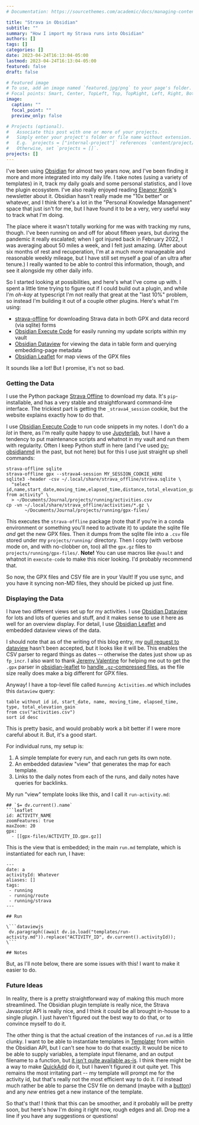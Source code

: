 ```yaml
---
# Documentation: https://sourcethemes.com/academic/docs/managing-content/

title: "Strava in Obsidian"
subtitle: ""
summary: "How I import my Strava runs into Obsidian"
authors: []
tags: []
categories: []
date: 2023-04-24T16:13:04-05:00
lastmod: 2023-04-24T16:13:04-05:00
featured: false
draft: false

# Featured image
# To use, add an image named `featured.jpg/png` to your page's folder.
# Focal points: Smart, Center, TopLeft, Top, TopRight, Left, Right, BottomLeft, Bottom, BottomRight.
image:
  caption: ""
  focal_point: ""
  preview_only: false

# Projects (optional).
#   Associate this post with one or more of your projects.
#   Simply enter your project's folder or file name without extension.
#   E.g. `projects = ["internal-project"]` references `content/project/deep-learning/index.md`.
#   Otherwise, set `projects = []`.
projects: []
---
```


I've been using [Obsidian](https://obsidian.md) for almost two years now, and I've been finding it more and more integrated into my daily life.
I take notes (using a variety of templates) in it, track my daily goals and some personal statistics, and I love the plugin ecosystem.
I've also really enjoyed reading [Eleanor Konik](https://www.eleanorkonik.com/)'s newsletter about it.
Obsidian hasn't really made me "10x better" or whatever, and I think there's a lot in the "Personal Knowledge Management" space that just isn't for me, but I have found it to be a very, very useful way to track what I'm doing.

The place where it wasn't totally working for me was with tracking my runs, though.
I've been running on and off for about fifteen years, but during the pandemic it really escalated; when I got injured back in February 2022, I was averaging about 50 miles a week, and I felt just amazing.
(After about six months of rest and recuperation, I'm at a much more manageable and reasonable weekly mileage, but I have still set myself a goal of an ultra after tenure.)
I really wanted to be able to control this information, though, and see it alongside my other daily info.

So I started looking at possibilities, and here's what I've come up with.
I spent a little time trying to figure out if I could build out a plugin, and while I'm *oh-kay* at typescript I'm not really that great at the "last 10%" problem, so instead I'm building it out of a couple other plugins.
Here's what I'm using:

 * [strava-offline](https://github.com/liskin/strava-offline) for downloading Strava data in both GPX and data record (via sqlite) forms
 * [Obsidian Execute Code](https://github.com/twibiral/obsidian-execute-code) for easily running my update scripts within my vault
 * [Obsidian Dataview](https://github.com/blacksmithgu/obsidian-dataview) for viewing the data in table form and querying embedding-page metadata
 * [Obsidian Leaflet](https://github.com/valentine195/obsidian-leaflet-plugin) for map views of the GPX files

It sounds like a lot!
But I promise, it's not so bad.

### Getting the Data

I use the Python package [Strava Offline](https://github.com/liskin/strava-offline) to download my data.
It's `pip`-installable, and has a very stable and straightforward command-line interface.
The trickiest part is getting the `_strava4_session` cookie, but the website explains exactly how to do that.

I use [Obsidian Execute Code](https://github.com/twibiral/obsidian-execute-code) to run code snippets in my notes.
I don't do a *lot* in there, as I'm really quite happy to use [Jupyterlab](https://jupyter.org/), but I have a tendency to put maintenance scripts and whatnot in my vault and run them with regularity.
Often I keep Python stuff in here (and I've used [py-obsidianmd](https://github.com/selimrbd/py-obsidianmd) in the past, but not here) but for this I use just straight up shell commands:

```
strava-offline sqlite
strava-offline gpx --strava4-session MY_SESSION_COOKIE_HERE
sqlite3 -header -csv ~/.local/share/strava_offline/strava.sqlite \
  "select id,name,start_date,moving_time,elapsed_time,distance,total_elevation_gain,type from activity" \
  > ~/Documents/Journal/projects/running/activities.csv
cp -vn ~/.local/share/strava_offline/activities/*.gz \
       ~/Documents/Journal/projects/running/gpx-files/
```

This executes the `strava-offline` package (note that if you're in a conda environment or something you'll need to activate it) to update the sqlite file *and* get the new GPX files.
Then it dumps from the sqlite file into a `.csv` file stored under my `projects/running/` directory.
Then I copy (with verbose mode on, and with no-clobber on, too) all the `gpx.gz` files to `projects/running/gpx-files/`.
**Note!** You can use macros like `@vault` and whatnot in `execute-code` to make this nicer looking.
I'd probably recommend that.

So now, the GPX files and CSV file are in your Vault!
If you use sync, and you have it syncing non-MD files, they should be picked up just fine.

### Displaying the Data

I have two different views set up for my activities.
I use [Obsidian Dataview](https://github.com/blacksmithgu/obsidian-dataview) for lots and lots of queries and stuff, and it makes sense to use it here as well for an overview display.
For detail, I use [Obsidian Leaflet](https://github.com/valentine195/obsidian-leaflet-plugin) and embedded dataview views of the data.

I should note that as of the writing of this blog entry, my [pull request to dataview](https://github.com/blacksmithgu/obsidian-dataview/pull/1882) hasn't been accepted, but it looks like it will be.
This enables the CSV parser to regard things as dates -- otherwise the dates just show up as `fp_incr`.
I also want to thank [Jeremy Valentine](https://github.com/javalent) for helping me out to get the `.gpx` parser in [obsidian-leaflet](https://github.com/javalent/obsidian-leaflet) to [handle `.gz`-compressed files](https://github.com/javalent/obsidian-leaflet/pull/319), as the file size really does make a big different for GPX files.

Anyway!  I have a top-level file called `Running Activities.md` which includes this `dataview` query:

```
table without id id, start_date, name, moving_time, elapsed_time, type, total_elevation_gain
from csv("activities.csv")
sort id desc
```

This is pretty basic, and would probably work a bit better if I were more careful about it.
But, it's a good start.

For individual runs, my setup is:

 1. A simple template for every run, and each run gets its own note.
 2. An embedded dataview "view" that generates the map for each template.
 3. Links to the daily notes from each of the runs, and daily notes have queries for backlinks.

My run "view" template looks like this, and I call it `run-activity.md`:

```
## `$= dv.current().name`
```leaflet
id: ACTIVITY_NAME
zoomFeatures: true
maxZoom: 20
gpx:
  - [[gpx-files/ACTIVITY_ID.gpx.gz]]
```

This is the view that is embedded; in the main `run.md` template, which is instantiated for each run, I have:

```
---
date: a
activityId: Whatever
aliases: []
tags: 
 - running
 - running/route
 - running/strava
---

## Run

\```dataviewjs
 dv.paragraph((await dv.io.load("templates/run-activity.md")).replace("ACTIVITY_ID", dv.current().activityId));
\```

## Notes
```

But, as I'll note below, there are some issues with this!
I want to make it easier to do.

### Future Ideas

In reality, there is a pretty straightforward way of making this much more streamlined.
The Obsidian plugin template is really nice, the Strava Javascript API is really nice, and I think it could be all brought in-house to a single plugin.
I just haven't figured out the best way to do that, or to convince myself to do it.

The other thing is that the actual creation of the instances of `run.md` is a little clunky.
I want to be able to instantiate templates in [Templater](https://silentvoid13.github.io/Templater/) from within the Obsidian API, but I can't see how to do that exactly.
It would be nice to be able to supply variables, a template input filename, and an output filename to a function, but [it isn't quite available as-is](https://github.com/SilentVoid13/Templater/issues/1004).
I think there might be a way to make [QuickAdd](https://github.com/chhoumann/quickadd) do it, but I haven't figured it out quite yet.
This remains the most irritating part -- my template will prompt me for the activity id, but that's really not the most efficient way to do it.
I'd instead much rather be able to parse the CSV file on demand (maybe with a [button](https://github.com/shabegom/buttons)) and any *new* entries get a new instance of the template.

So that's that!
I think that this can be smoother, and it probably will be pretty soon, but here's how I'm doing it right now, rough edges and all.
Drop me a line if you have any suggestions or questions!
